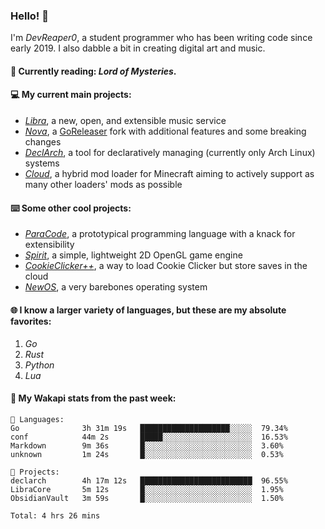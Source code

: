### Hello! 👋

I'm _DevReaper0_, a student programmer who has been writing code since early 2019. I also dabble a bit in creating digital art and music.

#### 📖 Currently reading: *Lord of Mysteries*.

#### 💻 My current main projects:

-   _[Libra](https://github.com/LibraMusic)_, a new, open, and extensible music service
-   _[Nova](https://github.com/LibraMusic/Nova)_, a [GoReleaser](https://github.com/goreleaser/goreleaser) fork with additional features and some breaking changes
-   _[DeclArch](https://github.com/DevReaper0/declarch)_, a tool for declaratively managing (currently only Arch Linux) systems
-   _[Cloud](https://github.com/CloudLoaderMC/CloudLoader)_, a hybrid mod loader for Minecraft aiming to actively support as many other loaders' mods as possible

#### ⌨️ Some other cool projects:

-   _[ParaCode](https://github.com/ParaCodeLang/ParaCode)_, a prototypical programming language with a knack for extensibility
-   _[Spirit](https://gitlab.com/DevReaper0/SpiritEngine)_, a simple, lightweight 2D OpenGL game engine
-   _[CookieClicker++](https://github.com/DevReaper0/CookieClickerPlusPlus)_, a way to load Cookie Clicker but store saves in the cloud
-   _[NewOS](https://github.com/DevReaper0/NewOS)_, a very barebones operating system

#### 🌐 I know a larger variety of languages, but these are my absolute favorites:

1. _Go_
2. _Rust_
3. _Python_
4. _Lua_

#### 📡 My Wakapi stats from the past week:

```text
💾 Languages:
Go              3h 31m 19s   ████████████████████░░░░░  79.34%
conf            44m 2s       █████░░░░░░░░░░░░░░░░░░░░  16.53%
Markdown        9m 36s       █░░░░░░░░░░░░░░░░░░░░░░░░  3.60%
unknown         1m 24s       █░░░░░░░░░░░░░░░░░░░░░░░░  0.53%

💼 Projects:
declarch        4h 17m 12s   █████████████████████████  96.55%
LibraCore       5m 12s       █░░░░░░░░░░░░░░░░░░░░░░░░  1.95%
ObsidianVault   3m 59s       █░░░░░░░░░░░░░░░░░░░░░░░░  1.50%

Total: 4 hrs 26 mins
```
